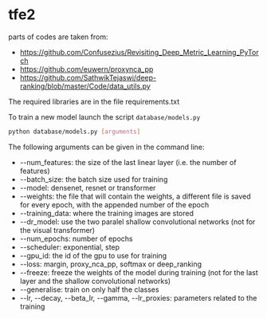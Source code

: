 # tfe2
parts of codes are taken from:
- https://github.com/Confusezius/Revisiting_Deep_Metric_Learning_PyTorch
- https://github.com/euwern/proxynca_pp
- https://github.com/SathwikTejaswi/deep-ranking/blob/master/Code/data_utils.py

The required libraries are in the file requirements.txt

To train a new model launch the script `database/models.py`

```bash
python database/models.py [arguments]
```

The following arguments can be given in the command line:
- --num_features: the size of the last linear layer (i.e. the number of features)
-  --batch_size: the batch size used for training
-  --model: densenet, resnet or transformer
-  --weights: the file that will contain the weights, a different file is saved for every epoch, with the appended number of the epoch
-  --training_data: where the training images are stored
-  --dr_model: use the two paralel shallow convolutional networks (not for the visual transformer)
-  --num_epochs: number of epochs
-  --scheduler: exponential, step
-  --gpu_id: the id of the gpu to use for training
-  --loss: margin, proxy_nca_pp, softmax or deep_ranking
-  --freeze: freeze the weights of the model during training (not for the last layer and the shallow convolutional networks)
-  --generalise: train on only half the classes
-  --lr, --decay, --beta_lr, --gamma, --lr_proxies: parameters related to the training
